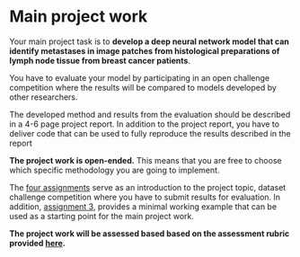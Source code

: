 # Main project work

Your main project task is to **develop a deep neural network model that can 
identify metastases in image patches from histological preparations of 
lymph node tissue from breast cancer patients**. 

You have to evaluate your model by participating in an open challenge 
competition where the results will be compared to models developed 
by other researchers. 

The developed method and results from the evaluation should be described
in a 4-6 page project report. In addition to the project report, you have
to deliver code that can be used to fully reproduce the results described
in the report

**The project work is open-ended.** This means that you are free to choose
which specific methodology you are going to implement.

The [four assignments](assignments/) serve as an introduction to the
project topic, dataset challenge competition where you have to submit
results for evaluation. In addition, [assignment 3](assignments/cnn.ipynb), provides a minimal
working example that can be used as a starting point for the main project
work. 

**The project work will be assessed based based on the assessment rubric provided
[here](rubric.md).** 

 
